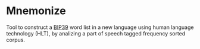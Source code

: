 # Mnemonize

Tool to construct a [BIP39][bip] word list in a new language using human language technology (HLT), by analizing a part of speech tagged frequency sorted corpus.

[bip]: https://github.com/bitcoin/bips/blob/master/bip-0039.mediawiki
